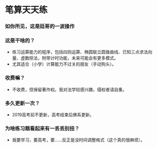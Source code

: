 # 笔算天天练
### 如你所见，这是廷哥的一波操作

### 这是干啥的？
- 练习运算能力的程序，包括四则运算、椭圆联立圆锥曲线、已知三点求法向量、虚数除法，附带计时功能，未来可能会有更多模式。
- 尤其适合（小学）计算能力不过关的朋友（手动狗头）。

### 收费嘛？
- 不收费，但保留著作权。我对法学较感兴趣，侵权者请自重。

### 多久更新一次？
- 2019高考前不更新，高考结束后佛系更新。

### 为啥练习题看起来有一丢丢别扭？
- 我要学习，要高考，要……反正是没时间调整格式（这个真的很麻烦）。
